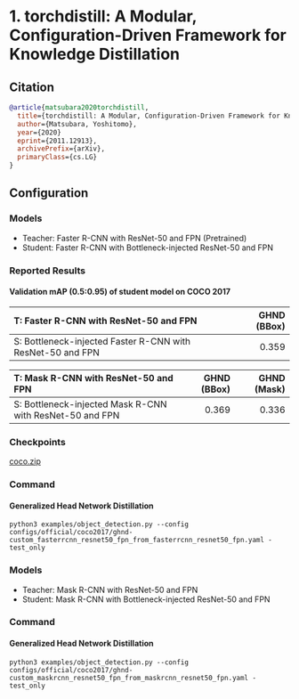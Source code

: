 # 1. torchdistill: A Modular, Configuration-Driven Framework for Knowledge Distillation
## Citation
```bibtex
@article{matsubara2020torchdistill,
  title={torchdistill: A Modular, Configuration-Driven Framework for Knowledge Distillation},
  author={Matsubara, Yoshitomo},
  year={2020}
  eprint={2011.12913},
  archivePrefix={arXiv},
  primaryClass={cs.LG}
}
```

## Configuration
### Models
- Teacher: Faster R-CNN with ResNet-50 and FPN (Pretrained)
- Student: Faster R-CNN with Bottleneck-injected ResNet-50 and FPN

### Reported Results
#### Validation mAP (0.5:0.95) of student model on COCO 2017
| T: Faster R-CNN with ResNet-50 and FPN                      | GHND (BBox)  |  
| :---                                                        | ---:         |  
| S: Bottleneck-injected Faster R-CNN with ResNet-50 and FPN  | 0.359        |  

| T: Mask R-CNN with ResNet-50 and FPN                      | GHND (BBox)  | GHND (Mask)  | 
| :---                                                      | ---:         | ---:         | 
| S: Bottleneck-injected Mask R-CNN with ResNet-50 and FPN  | 0.369        | 0.336        |  

### Checkpoints
[coco.zip](https://github.com/yoshitomo-matsubara/torchdistill/releases/download/v0.0.1/coco.zip)

### Command
#### Generalized Head Network Distillation
```
python3 examples/object_detection.py --config configs/official/coco2017/ghnd-custom_fasterrcnn_resnet50_fpn_from_fasterrcnn_resnet50_fpn.yaml -test_only
```

### Models
- Teacher: Mask R-CNN with ResNet-50 and FPN
- Student: Mask R-CNN with Bottleneck-injected ResNet-50 and FPN

### Command
#### Generalized Head Network Distillation
```
python3 examples/object_detection.py --config configs/official/coco2017/ghnd-custom_maskrcnn_resnet50_fpn_from_maskrcnn_resnet50_fpn.yaml -test_only
```
